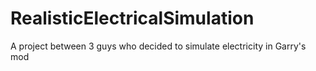 # RealisticElectricalSimulation
A project between 3 guys who decided to simulate electricity in Garry's mod
